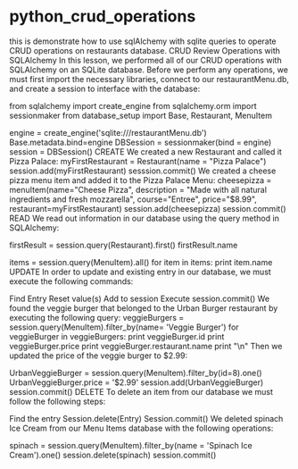 # python_crud_operations
this is demonstrate how to use sqlAlchemy with sqlite queries to operate CRUD operations on restaurants database.
CRUD Review
Operations with SQLAlchemy
In this lesson, we performed all of our CRUD operations with SQLAlchemy on an SQLite database. Before we perform any operations, we must first import the necessary libraries, connect to our restaurantMenu.db, and create a session to interface with the database:

from sqlalchemy import create_engine
from sqlalchemy.orm import sessionmaker
from database_setup import Base, Restaurant, MenuItem

engine = create_engine('sqlite:///restaurantMenu.db')
Base.metadata.bind=engine
DBSession = sessionmaker(bind = engine)
session = DBSession()
CREATE
We created a new Restaurant and called it Pizza Palace:
myFirstRestaurant = Restaurant(name = "Pizza Palace")
session.add(myFirstRestaurant)
sesssion.commit()
We created a cheese pizza menu item and added it to the Pizza Palace Menu:
cheesepizza = menuItem(name="Cheese Pizza", description = "Made with all natural ingredients and fresh mozzarella", course="Entree", price="$8.99", restaurant=myFirstRestaurant)
session.add(cheesepizza)
session.commit()
READ
We read out information in our database using the query method in SQLAlchemy:

firstResult = session.query(Restaurant).first()
firstResult.name

items = session.query(MenuItem).all()
for item in items:
    print item.name
UPDATE
In order to update and existing entry in our database, we must execute the following commands:

Find Entry
Reset value(s)
Add to session
Execute session.commit()
We found the veggie burger that belonged to the Urban Burger restaurant by executing the following query:
veggieBurgers = session.query(MenuItem).filter_by(name= 'Veggie Burger')
for veggieBurger in veggieBurgers:
    print veggieBurger.id
    print veggieBurger.price
    print veggieBurger.restaurant.name
    print "\n"
Then we updated the price of the veggie burger to $2.99:

UrbanVeggieBurger = session.query(MenuItem).filter_by(id=8).one()
UrbanVeggieBurger.price = '$2.99'
session.add(UrbanVeggieBurger)
session.commit() 
DELETE
To delete an item from our database we must follow the following steps:

Find the entry
Session.delete(Entry)
Session.commit()
We deleted spinach Ice Cream from our Menu Items database with the following operations:

spinach = session.query(MenuItem).filter_by(name = 'Spinach Ice Cream').one()
session.delete(spinach)
session.commit() 
